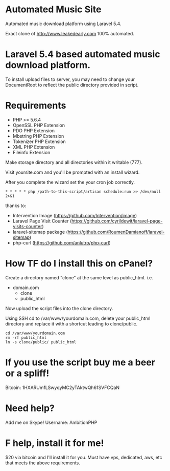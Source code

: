 # Automated Music Site
Automated music download platform using Laravel 5.4.

Exact clone of http://www.leakedearly.com 100% automated.

# Laravel 5.4 based automated music download platform.
To install upload files to server, you may need to change your DocumentRoot to reflect the public directory provided in script.

# Requirements
 - PHP >= 5.6.4
 - OpenSSL PHP Extension
 - PDO PHP Extension
 - Mbstring PHP Extension
 - Tokenizer PHP Extension
 - XML PHP Extension
 - Fileinfo Extension

Make storage directory and all directories within it writable (777).

Visit yoursite.com and you'll be prompted with an install wizard.

After you complete the wizard set the your cron job correctly.
```
* * * * * php /path-to-this-script/artisan schedule:run >> /dev/null 2>&1
```
thanks to:
 - Intervention Image (https://github.com/Intervention/image)
 - Laravel Page Visit Counter (https://github.com/cyrildewit/laravel-page-visits-counter)
 - laravel-sitemap package (https://github.com/RoumenDamianoff/laravel-sitemap)
 - php-curl (https://github.com/anlutro/php-curl)

# How TF do I install this on cPanel?
Create a directory named "clone" at the same level as public_html. i.e.
 - domain.com
   - clone
   - public_html
   
Now upload the script files into the clone directory.

Using SSH cd to /var/www/yourdomain.com, delete your public_html directory and replace it with a shortcut leading to clone/public.
```
cd /var/www/yourdomain.com
rm -rf public_html
ln -s clone/public/ public_html
```

# If you use the script buy me a beer or a spliff!
Bitcoin: 1HXARUmfLSwyqyMC2yTAktwQh61SVFCQaN

# Need help?
Add me on Skype! Username: AmbitionPHP

# F help, install it for me!
$20 via bitcoin and I'll install it for you. Must have vps, dedicated, aws, etc that meets the above requirements.
